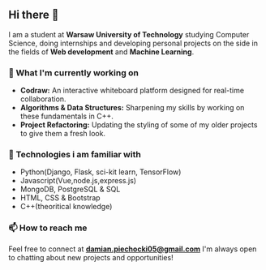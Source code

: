 ## Hi there 👋
I am a student at **Warsaw University of Technology** studying Computer Science, doing internships and developing personal projects on the side in the fields of 
**Web development** and **Machine Learning**.
### 🔭 What I'm currently working on
* **Codraw:** An interactive whiteboard platform designed for real-time collaboration.
* **Algorithms & Data Structures:** Sharpening my skills by working on these fundamentals in C++.
* **Project Refactoring:** Updating the styling of some of my older projects to give them a fresh look.
### 🧬 Technologies i am familiar with
* Python(Django, Flask, sci-kit learn, TensorFlow)
* Javascript(Vue,node.js,express.js)
* MongoDB, PostgreSQL & SQL
* HTML, CSS & Bootstrap
* C++(theoritical knowledge)
### 📫 How to reach me
Feel free to connect at **damian.piechocki05@gmail.com** I'm always open to chatting about new projects and opportunities!

